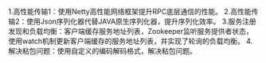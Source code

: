 1.高性能传输1：使用Netty高性能网络框架提升RPC底层通信的性能。
2.高性能传输2：使用Json序列化器代替JAVA原生序列化器，提升序列化效率。
3.服务注册发现和负载均衡：客户端缓存服务地址列表，Zookeeper监听服务提供者状态，使用watch机制更新客户端缓存的服务地址列表，并实现了轮询的负载均衡。 
4.解决粘包问题：使用自定义的编码解码格式，解决粘包问题。
